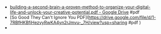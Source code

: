 - [building-a-second-brain-a-proven-method-to-organize-your-digital-life-and-unlock-your-creative-potential.pdf - Google Drive](https://drive.google.com/file/d/15YWIAgdCqx3EQrJUU5lGIcT6nDSGXSAq/view) #pdf
- [So Good They Can't Ignore You PDF](https://drive.google.com/file/d/1-7RBfHKBfiHezvyRwKA4yn2rJmvu-_7H/view?usp=sharing #pdf )
- 
